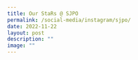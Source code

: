 ```yaml
---
title: Our StaRs @ SJPO
permalink: /social-media/instagram/sjpo/
date: 2022-11-22
layout: post
description: ""
image: ""
---
```

